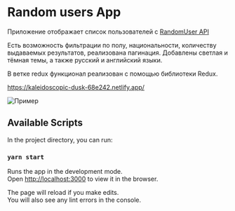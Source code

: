 # Random users App
Приложение отображает список пользователей с [RandomUser API](https://randomuser.me/documentation)

Есть возможность фильтрации по полу, национальности, количеству выдаваемых результатов, реализована пагинация. Добавлены светлая и тёмная темы, а также русский и английский языки.

В ветке redux функционал реализован с помощью библиотеки Redux.

https://kaleidoscopic-dusk-68e242.netlify.app/

![Пример](./random-users.gif)

## Available Scripts

In the project directory, you can run:

### `yarn start`

Runs the app in the development mode.\
Open [http://localhost:3000](http://localhost:3000) to view it in the browser.

The page will reload if you make edits.\
You will also see any lint errors in the console.



